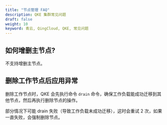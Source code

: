 ```yaml
---
title: "节点管理 FAQ"
description: QKE 集群常见问题
draft: false
weight: 10
keyword: 青云, QingCloud, QKE, 常见问题 
---
```


## 如何增删主节点?

不支持增删主节点。

## 删除工作节点后应用异常

删除工作节点时，QKE 会先执行命令 `drain` 命令，确保工作负载能成功迁移到其他节点，然后再执行删除节点的操作。

部分情况下可能 drain 失败（导致工作负载未成功迁移），这时会重试 2 次，如果一直失败，会强制删除节点。

